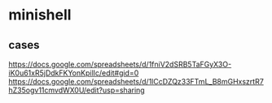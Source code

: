 # minishell
## cases
https://docs.google.com/spreadsheets/d/1fniV2dSRB5TaFGyX3O-iK0u61xR5jDdkFKYonKpilIc/edit#gid=0  
https://docs.google.com/spreadsheets/d/1lCcDZQz33FTmL_B8mGHxszrtR7hZ35ogv11cmvdWX0U/edit?usp=sharing
